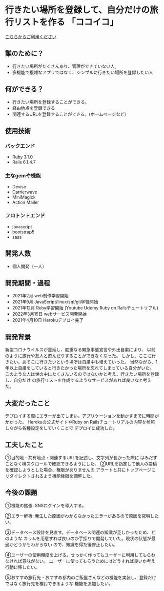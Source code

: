# 行きたい場所を登録して、自分だけの旅行リストを作る 「ココイコ」

[こちらからご利用ください](https://kokoiko-app.herokuapp.com/)

## 誰のために？
- 行きたい場所がたくさんあり、管理ができていない人。  
- 多機能で複雑なアプリではなく、シンプルに行きたい場所を登録したい人

## 何ができる？
- 行きたい場所を登録することができる。  
- 経由地点を登録できる  
- 関連するURLを登録することができる。(ホームページなど)

## 使用技術

### バックエンド
- Ruby 3.1.0
- Rails 6.1.4.7

### 主なgemや機能
- Devise
- Carrierwave
- MiniMagick
- Action Mailer

### フロトントエンド
- javascript
- bootstrap5
- sass

## 開発人数
- 個人開発（一人）

## 開発期間・過程
- 2021年2月 web制作学習開始
- 2021年9月 JavaScript/linux/sql/git学習開始
- 2021年12月 Ruby学習開始 (Youtube Udemy Ruby on Railsチュートリアル)
- 2022年3月19日 webサービス開発開始
- 2021年4月10日 Herokuデプロイ完了

## 開発背景
新型コロナウイルスが蔓延し、度重なる緊急事態宣言や外出自粛により、
以前のように旅行や友人と遊んだりすることができなくなった。
しかし、ここに行きたい。あそこに行きたいという場所は自粛中も増えていった。
当然ながら、1年以上自粛をしていると行きたかった場所を忘れてしまっている自分がいた。
このような人は世の中にたくさんいるのではないかと考え、行きたい場所を登録し、自分だけ
の旅行リストを作成するようなサービスがあれば良いなと考えた。

## 大変だったこと
デプロイする際にエラーが出てしまい。アプリケーションを動かすまでに時間がかかった。
Herokuの公式サイトやRuby on Railsチュートリアルの内容を参照しながら各種設定をしていくことで
デプロイに成功した。

## 工夫したこと
①目的地・共有地点・関連するURLを記述し、文字列が長かった際に
はみだすことなく横スクロールで確認できるようにした。
②URLを指定して他人の投稿を確認しようとした場合、権限がありませんの
アラートと共にトップページにリダイレクトされるよう機能権限を調整した。

## 今後の課題
①機能の拡張: SNSログインを導入する。

②エラー解析: 発生した原因がわからなかったエラーがあるので原因を究明したい。

③データベース設計を見直す。データベース関連の知識が乏しかったため、どのような
カラムを用意すれば良いのか手探りで開発していた。現状の状態が最適かどうかもわからない
ので、知識を得た後修正したい。

④ユーザーの使用頻度を上げる。せっかく作ってもユーザーに利用してもらわなければ意味がない。
ユーザーに使ってもらうためにはどうすれば良いか考え行動に移したい。

⑤おすすめ旅行先・おすすめ都内のご飯屋さんなどの機能を実装し、登録だけではなく旅行先を検討できるような
機能を追加したい。